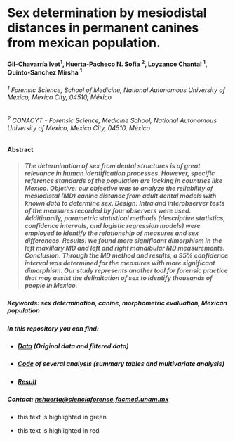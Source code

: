 # Sex determination by mesiodistal distances in permanent canines from mexican population.


#### Gil-Chavarría Ivet<sup>1</sup>, Huerta-Pacheco N. Sofia <sup>2</sup>, Loyzance Chantal <sup>1</sup>, Quinto-Sanchez Mirsha <sup>1</sup>
###### <sup>1</sup> Forensic Science, School of Medicine, National Autonomous University of Mexico, Mexico City, 04510, México
###### <sup>2</sup> CONACYT - Forensic Science, Medicine School, National Autonomous University of Mexico, Mexico City, 04510, México

**Abstract**

> ##### The determination of sex from dental structures is of great relevance in human identification processes. However, specific reference standards of the population are lacking in countries like Mexico. Objetive: our objective was to analyze the reliability of mesiodistal (MD) canine distance from adult dental models with known data to determine sex. Design: Intra and interobserver tests of the measures recorded by four observers were used. Additionally, parametric statistical methods (descriptive statistics, confidence intervals, and logistic regression models) were employed to identify the relationship of measures and sex differences. Results: we found more significant dimorphism in the left maxillary MD and left and right mandibular MD measurements. Conclusion: Through the MD method and results, a 95% confidence interval was determined for the measures with more significant dimorphism. Our study represents another tool for forensic practice that may assist the delimitation of sex to identify thousands of people in Mexico.

##### Keywords: sex determination, canine, morphometric evaluation, Mexican population

##### In this repository you can find:

- ##### [Data](https://github.com/nshuerta-ForenseUNAM/Sex_mesiodistal_mexican/tree/Data) (Original data and filtered data)
- ##### [Code](https://github.com/nshuerta-ForenseUNAM/Sex_mesiodistal_mexican/tree/Code) of several analysis (summary tables and multivariate analysis)
- ##### [Result](https://github.com/nshuerta-ForenseUNAM/Sex_mesiodistal_mexican/tree/Result)

##### Contact: **nshuerta@cienciaforense.facmed.unam.mx**


+ this text is highlighted in green
- this text is highlighted in red


